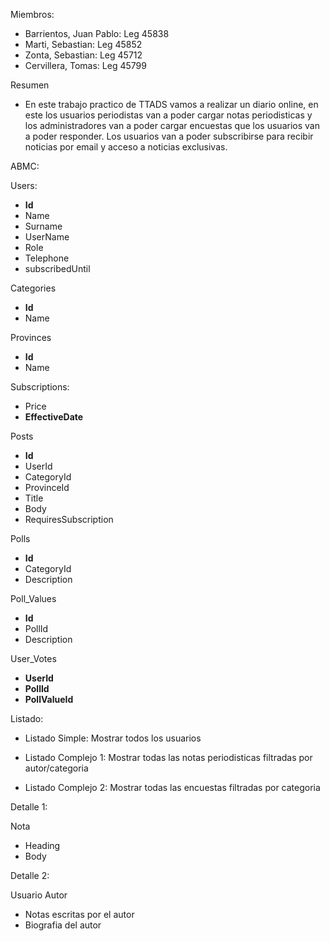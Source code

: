 Miembros:
* Barrientos, Juan Pablo: Leg 45838
* Marti, Sebastian: Leg 45852
* Zonta, Sebastian: Leg 45712
* Cervillera, Tomas: Leg 45799

Resumen
* En este trabajo practico de TTADS vamos a realizar un diario online, en este los usuarios periodistas van a poder cargar notas periodisticas y los administradores van a poder cargar encuestas que los usuarios van a poder responder. Los usuarios van a poder subscribirse para recibir noticias por email y acceso a noticias exclusivas.

ABMC:

Users:

* **Id**
* Name
* Surname
* UserName
* Role
* Telephone
* subscribedUntil

Categories

* **Id**
* Name

Provinces

* **Id**
* Name

Subscriptions:

* Price
* **EffectiveDate**

Posts

* **Id**
* UserId
* CategoryId
* ProvinceId
* Title
* Body
* RequiresSubscription

Polls

* **Id**
* CategoryId
* Description

Poll_Values

* **Id**
* PollId
* Description

User_Votes

* **UserId**
* **PollId**
* **PollValueId**


Listado:

* Listado Simple: Mostrar todos los usuarios

* Listado Complejo 1: Mostrar todas las notas periodisticas filtradas por autor/categoria

* Listado Complejo 2: Mostrar todas las encuestas filtradas por categoria

Detalle 1:

Nota

* Heading
* Body

Detalle 2:

Usuario Autor

* Notas escritas por el autor
* Biografia del autor
